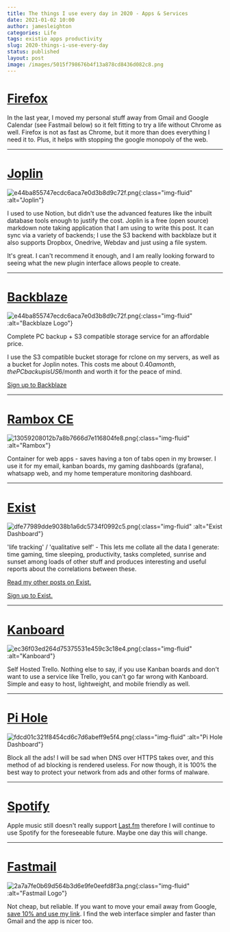 ```yaml
---
title: The things I use every day in 2020 - Apps & Services
date: 2021-01-02 10:00
author: jamesleighton
categories: Life
tags: existio apps productivity
slug: 2020-things-i-use-every-day
status: published
layout: post
image: /images/5015f798676b4f13a878cd8436d082c8.png
---
```


# [Firefox](https://www.mozilla.org/en-GB/firefox/new/)

In the last year, I moved my personal stuff away from Gmail and Google Calendar (see Fastmail below) so it felt fitting to try a life without Chrome as well. Firefox is not as fast as Chrome, but it more than does everything I need it to. Plus, it helps with stopping the google monopoly of the web.

---

# [Joplin](https://joplinapp.org/)

![e44ba855747ecdc6aca7e0d3b8d9c72f.png](/images/joplin.jpg){:class="img-fluid" :alt="Joplin"}

I used to use Notion, but didn't use the advanced features like the inbuilt database tools enough to justify the cost. Joplin is a free (open source) markdown note taking application that I am using to write this post. It can sync via a variety of backends; I use the S3 backend with backblaze but it also supports Dropbox, Onedrive, Webdav and just using a file system.

It's great. I can't recommend it enough, and I am really looking forward to seeing what the new plugin interface allows people to create.

---

# [Backblaze](https://secure.backblaze.com/r/0096qv)

![e44ba855747ecdc6aca7e0d3b8d9c72f.png](/images/f69acd2ddec147ea981fa1a1fa4d904f.png){:class="img-fluid" :alt="Backblaze Logo"}

Complete PC backup + S3 compatible storage service for an affordable price.

I use the S3 compatible bucket storage for rclone on my servers, as well as a bucket for Joplin notes. This costs me about $0.40 a month, the PC backup is US$6/month and worth it for the peace of mind.

[Sign up to Backblaze](https://secure.backblaze.com/r/0096qv)

---

# [Rambox CE](https://rambox.pro/#ce)

![13059208012b7a8b7666d7e116804fe8.png](/images/5015f798676b4f13a878cd8436d082c8.png){:class="img-fluid" :alt="Rambox"}

Container for web apps - saves having a ton of tabs open in my browser. I use it for my email, kanban boards, my gaming dashboards (grafana), whatsapp web, and my home temperature monitoring dashboard.

---

# [Exist](https://exist.io/?referred_by=jamesleighton)

![dfe77989dde9038b1a6dc5734f0992c5.png](/images/994f87f5526647a99c71e140b3c7732f.png){:class="img-fluid" :alt="Exist Dashboard"}

'life tracking' / 'qualitative self' - This lets me collate all the data I generate: time gaming, time sleeping, productivity, tasks completed, sunrise and sunset among loads of other stuff and produces interesting and useful reports about the correlations between these.

[Read my other posts on Exist.](https://www.jamesleighton.com/tag/existio/ "Read my other posts on Exist.")

[Sign up to Exist.](https://exist.io/?referred_by=jamesleighton)

---

# [Kanboard](https://kanboard.org/)

![ec36f03ed264d75375531e459c3c18e4.png](/images/48ebba9dd39548f8a8fb3f38ff866b46.png){:class="img-fluid" :alt="Kanboard"}

Self Hosted Trello. Nothing else to say, if you use Kanban boards and don't want to use a service like Trello, you can't go far wrong with Kanboard. Simple and easy to host, lightweight, and mobile friendly as well.

---

# [Pi Hole](https://pi-hole.net/)

![fdcd01c321f8454cd6c7d6abeff9e5f4.png](/images/d809336d7c694edc8ef344b9e660e57f.png){:class="img-fluid" :alt="Pi Hole Dashboard"}

Block all the ads! I will be sad when DNS over HTTPS takes over, and this method of ad blocking is rendered useless. For now though, it is 100% the best way to protect your network from ads and other forms of malware.

---

# [Spotify](https://www.spotify.com/uk/)

Apple music still doesn't really support [Last.fm](http://Last.fm) therefore I will continue to use Spotify for the foreseeable future. Maybe one day this will change.

---

# [Fastmail](https://ref.fm/u23751568)

![2a7a7fe0b69d564b3d6e9fe0eefd8f3a.png](/images/c2b52c4aa3374459a353237553636463.png){:class="img-fluid" :alt="Fastmail Logo"}

Not cheap, but reliable. If you want to move your email away from Google, [save 10% and use my link](https://ref.fm/u23751568). I find the web interface simpler and faster than Gmail and the app is nicer too.
